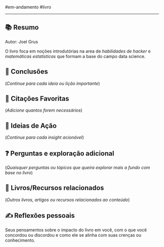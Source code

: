 #em-andamento #livro

---
## 📚 Resumo

Autor: Joel Grus

O livro foca em noções introdutórias na area de *habilidades de hacker* e *matemáticas estatísticas* que formam a base do campo data science.

## 📝 Conclusões

(_Continue para cada ideia ou lição importante_)

## 📖 Citações Favoritas

(_Adicione quantos forem necessários_)

## 🎯 Ideias de Ação

(_Continue para cada insight acionável_)

## ❓ Perguntas e exploração adicional

(_Quaisquer perguntas ou tópicos que queira explorar mais a fundo com base no livro_)

## 🔗 Livros/Recursos relacionados

(_Outros livros, artigos ou recursos relacionados ao conteúdo_)

## ✍️ Reflexões pessoais

Seus pensamentos sobre o impacto do livro em você, com o que você concordou ou discordou e como ele se alinha com suas crenças ou conhecimento.
